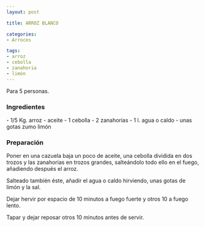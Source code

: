 ```yaml
---
layout: post

title: ARROZ BLANCO

categories:
- Arroces

tags:
- arroz
- cebolla
- zanahoria
- limón
---
```

Para 5 personas.

<h3>Ingredientes</h3>
- 1/5 Kg. arroz
- aceite
- 1 cebolla
- 2 zanahorias
- 1 l. agua o caldo
- unas gotas zumo limón

<h3>Preparación</h3>
Poner en una cazuela baja un poco de aceite, una cebolla dividida en dos trozos y las zanahorias en trozos grandes, salteándolo todo ello en el fuego, añadiendo después el arroz.

Salteado también éste, añadir el agua o caldo hirviendo, unas gotas de limón y la sal.

Dejar hervir por espacio de 10 minutos a fuego fuerte y otros 10 a fuego lento.

Tapar y dejar reposar otros 10 minutos antes de servir.

